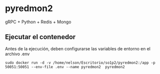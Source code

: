 pyredmon2
=======
gRPC + Python + Redis + Mongo

Ejecutar el contenedor
---------------------
Antes de la ejecución, deben configurarse las variables de entorno en el archivo .env

```console
sudo docker run -d -v /home/nelson/Escritorio/so1p2/pyredmon2:/app -p 50051:50051 --env-file .env --name pyredmon2  pyredmon2
```